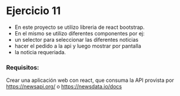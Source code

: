 # Ejercicio 11

- En este proyecto se utilizo libreria de react bootstrap.
- En el mismo se utilizo diferentes componentes por ej:
- un selector para seleccionar las diferentes noticias
- hacer el pedido a la api y luego mostrar por pantalla
- la noticia requeriada.

### Requisitos:

Crear una aplicación web con react, que consuma la API provista por https://newsapi.org/ o https://newsdata.io/docs
